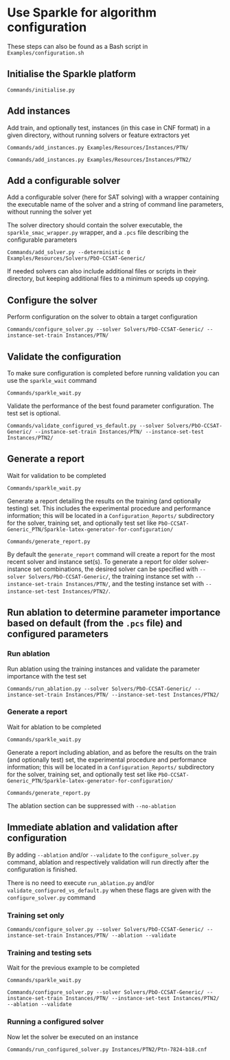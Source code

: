 # Use Sparkle for algorithm configuration

These steps can also be found as a Bash script in `Examples/configuration.sh`

## Initialise the Sparkle platform

`Commands/initialise.py`

## Add instances

Add train, and optionally test, instances (in this case in CNF format) in a given directory, without running solvers or feature extractors yet

`Commands/add_instances.py Examples/Resources/Instances/PTN/`

`Commands/add_instances.py Examples/Resources/Instances/PTN2/`

## Add a configurable solver

Add a configurable solver (here for SAT solving) with a wrapper containing the executable name of the solver and a string of command line parameters, without running the solver yet

The solver directory should contain the solver executable, the `sparkle_smac_wrapper.py` wrapper, and a `.pcs` file describing the configurable parameters

`Commands/add_solver.py --deterministic 0 Examples/Resources/Solvers/PbO-CCSAT-Generic/`

If needed solvers can also include additional files or scripts in their directory, but keeping additional files to a minimum speeds up copying.

## Configure the solver

Perform configuration on the solver to obtain a target configuration

`Commands/configure_solver.py --solver Solvers/PbO-CCSAT-Generic/ --instance-set-train Instances/PTN/`

## Validate the configuration

To make sure configuration is completed before running validation you can use the `sparkle_wait` command

`Commands/sparkle_wait.py`

Validate the performance of the best found parameter configuration. The test set is optional.

`Commands/validate_configured_vs_default.py --solver Solvers/PbO-CCSAT-Generic/ --instance-set-train Instances/PTN/ --instance-set-test Instances/PTN2/`

## Generate a report

Wait for validation to be completed

`Commands/sparkle_wait.py`

Generate a report detailing the results on the training (and optionally testing) set. This includes the experimental procedure and performance information; this will be located in a `Configuration_Reports/` subdirectory for the solver, training set, and optionally test set like `PbO-CCSAT-Generic_PTN/Sparkle-latex-generator-for-configuration/`

`Commands/generate_report.py`

By default the `generate_report` command will create a report for the most recent solver and instance set(s). To generate a report for older solver-instance set combinations, the desired solver can be specified with `--solver Solvers/PbO-CCSAT-Generic/`, the training instance set with `--instance-set-train Instances/PTN/`, and the testing instance set with `--instance-set-test Instances/PTN2/`.

## Run ablation to determine parameter importance based on default (from the `.pcs` file) and configured parameters

### Run ablation

Run ablation using the training instances and validate the parameter importance with the test set

`Commands/run_ablation.py --solver Solvers/PbO-CCSAT-Generic/ --instance-set-train Instances/PTN/ --instance-set-test Instances/PTN2/`

### Generate a report

Wait for ablation to be completed

`Commands/sparkle_wait.py`

Generate a report including ablation, and as before the results on the train (and optionally test) set, the experimental procedure and performance information; this will be located in a `Configuration_Reports/` subdirectory for the solver, training set, and optionally test set like `PbO-CCSAT-Generic_PTN/Sparkle-latex-generator-for-configuration/`

`Commands/generate_report.py`

The ablation section can be suppressed with `--no-ablation` 

## Immediate ablation and validation after configuration

By adding `--ablation` and/or `--validate` to the `configure_solver.py` command, ablation and respectively validation will run directly after the configuration is finished.

There is no need to execute `run_ablation.py` and/or `validate_configured_vs_default.py` when these flags are given with the `configure_solver.py` command

### Training set only

`Commands/configure_solver.py --solver Solvers/PbO-CCSAT-Generic/ --instance-set-train Instances/PTN/ --ablation --validate`

### Training and testing sets

Wait for the previous example to be completed

`Commands/sparkle_wait.py`

`Commands/configure_solver.py --solver Solvers/PbO-CCSAT-Generic/ --instance-set-train Instances/PTN/ --instance-set-test Instances/PTN2/ --ablation --validate`

### Running a configured solver

Now let the solver be executed on an instance

`Commands/run_configured_solver.py Instances/PTN2/Ptn-7824-b18.cnf`